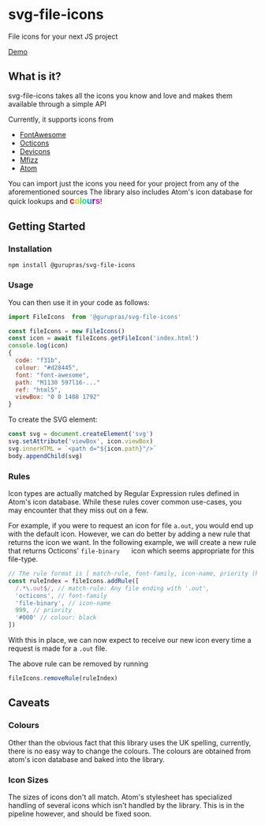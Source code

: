 # svg-file-icons
File icons for your next JS project

[Demo](https://gurupras.github.io/svg-file-icons)

## What is it?

svg-file-icons takes all the icons you know and love and makes them available through a simple API

Currently, it supports icons from
  *   [FontAwesome](https://github.com/fortawesome/font-awesome)
  *   [Octicons](https://github.com/primer/octicons)
  *   [Devicons](https://github.com/file-icons/devopicons)
  *   [Mfizz](https://github.com/file-icons/mfixx)
  *   [Atom](https://github.com/file-icons/source)

  You can import just the icons you need for your project from any of the aforementioned sources
  The library also includes Atom's icon database for quick lookups and
  <span style="display: inline-block; font-weight: bold; font-size: 1.2em;">
  <span style="color: rgb(230, 25, 25);">c</span><span style="color: rgb(230, 200, 25);">o</span><span style="color: rgb(84, 230, 25);">l</span><span style="color: rgb(25, 230, 142);">o</span><span style="color: rgb(25, 142, 230);">u</span><span style="color: rgb(84, 25, 230);">r</span><span style="color: rgb(230, 25, 200);">s</span>
  </span>!

## Getting Started

### Installation

    npm install @gurupras/svg-file-icons

### Usage
You can then use it in your code as follows:

```js
import FileIcons  from '@gurupras/svg-file-icons'

const fileIcons = new FileIcons()
const icon = await fileIcons.getFileIcon('index.html')
console.log(icon)
{
  code: "f31b",
  colour: "#d28445",
  font: "font-awesome",
  path: "M1130 597l16-..."
  ref: "html5",
  viewBox: "0 0 1408 1792"
}
```

To create the SVG element:
```js
const svg = document.createElement('svg')
svg.setAttribute('viewBox', icon.viewBox)
svg.innerHTML = `<path d="${icon.path}"/>`
body.appendChild(svg)
```

### Rules
Icon types are actually matched by Regular Expression rules defined in Atom's icon database.
While these rules cover common use-cases, you may encounter that they miss out on a few.

For example, if you were to request an icon for file `a.out`, you would end up with the default icon.
However, we can do better by adding a new rule that returns the icon we want. In the following example, we will
create a new rule that returns Octicons' `file-binary`
<span style="color: white; width: 16px; height: 16px;" > <svg style="vertical-align: text-bottom !important; width: inherit; height: inherit; display: inline-block; fill: currentcolor" class="octicon octicon-file-binary" viewBox="0 0 12 16" version="1.1" aria-hidden="true"><path fill-rule="evenodd" d="M4 12h1v1H2v-1h1v-2H2V9h2v3zm8-7.5V14c0 .55-.45 1-1 1H1c-.55 0-1-.45-1-1V2c0-.55.45-1 1-1h7.5L12 4.5zM11 5L8 2H1v12h10V5zM8 4H6v1h1v2H6v1h3V7H8V4zM2 4h3v4H2V4zm1 3h1V5H3v2zm3 2h3v4H6V9zm1 3h1v-2H7v2z"></path></svg>
</span> icon which seems appropriate for this file-type.

```js
// The rule format is [ match-rule, font-family, icon-name, priority (high value to override), colour (if any) ]
const ruleIndex = fileIcons.addRule([
  /.*\.out$/, // match-rule: Any file ending with '.out',
  'octicons', // font-family
  'file-binary', // icon-name
  999, // priority
  '#000' // colour: black
])
```

With this in place, we can now expect to receive our new icon every time a request is made for a `.out` file.

The above rule can be removed by running
```js
fileIcons.removeRule(ruleIndex)
```

## Caveats

### Colours
Other than the obvious fact that this library uses the UK spelling, currently, there is no easy way to change the colours. The colours are obtained from atom's icon database and baked into the library.

### Icon Sizes
The sizes of icons don't all match. Atom's stylesheet has specialized handling of several icons which isn't handled by the library. This is in the pipeline however, and should be fixed soon.
